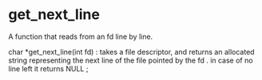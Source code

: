 # get_next_line
A function that reads from an fd line by line.


char *get_next_line(int fd) :
 takes a file descriptor, and returns an allocated string representing the next line of the file pointed by the fd . in case of no line left it returns NULL ;

